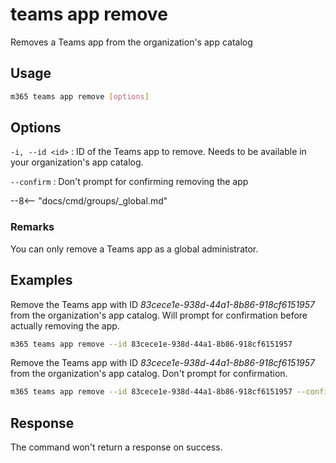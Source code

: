 # teams app remove

Removes a Teams app from the organization's app catalog

## Usage

```sh
m365 teams app remove [options]
```

## Options

`-i, --id <id>`
: ID of the Teams app to remove. Needs to be available in your organization\'s app catalog.

`--confirm`
: Don't prompt for confirming removing the app

--8<-- "docs/cmd/groups/_global.md"

### Remarks

You can only remove a Teams app as a global administrator.

## Examples

Remove the Teams app with ID _83cece1e-938d-44a1-8b86-918cf6151957_ from the organization's app catalog. Will prompt for confirmation before actually removing the app.

```sh
m365 teams app remove --id 83cece1e-938d-44a1-8b86-918cf6151957
```

Remove the Teams app with ID _83cece1e-938d-44a1-8b86-918cf6151957_ from the organization's app catalog. Don't prompt for confirmation.

```sh
m365 teams app remove --id 83cece1e-938d-44a1-8b86-918cf6151957 --confirm
```

## Response

The command won't return a response on success.
